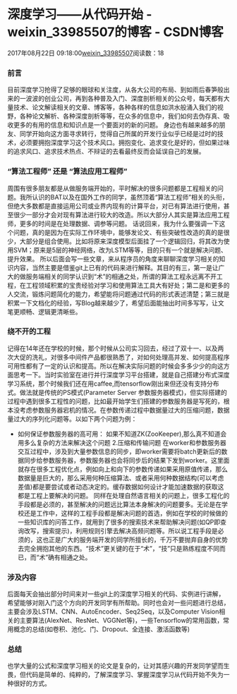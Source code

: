 # 深度学习——从代码开始 - weixin_33985507的博客 - CSDN博客
2017年08月22日 09:18:00[weixin_33985507](https://me.csdn.net/weixin_33985507)阅读数：18
### 前言
目前深度学习抢得了足够的眼球和关注度，从各大公司的布局、到如雨后春笋般出来的一波波的创业公司，再到各种普及入门、深度剖析相关的公众号，每天都有大量技术、论文解读相关的文章、博客等，各种各样的信息如洪水般涌入我们的视野，各种论文解析、各种深度剖析等等，在众多的信息中，我们如何去伪存真、吸收更多的有用的信息和知识点是一个要面对的新的问题。
身边也有越来越多的朋友、同学开始向这方面寻求转行，觉得自己所属的开发行业似乎已经是过时的技术，必须要拥抱深度学习这个技术风口。拥抱变化、追求变化是好的，但如果过味的追求风口、追求技术热点、不辩证的去看最终反而会延误自己的发展。
### “算法工程师” 还是 “算法应用工程师”
周围有很多朋友都是从做服务端开始的，平时解决的很多问题都是工程相关的问题。我所认识的BAT以及在国外工作的同学，虽然顶着“算法工程师”相关的头衔，但绝大多数都是直接运用公司或业界内现有的计算平台，对已有算法进行使用，甚至很少一部分才会对现有算法进行较大的改造。所以大部分人其实是算法应用工程师，更多的时间是在处理数据、调参等问题。
话说回来，我为什么要强调一下这个问题，真的是因为在实际工作环境中，能够发论文、有些突破性改造的真的是很少，大部分是组合使用。比如将原来深度模型后面挂了一个逻辑回归，将其改为使用SVM；原来是5层的神经网络，改为LSTM等等，目的只有一个就是解决问题、提升效果。
所以后面会写一些文章，来从程序员的角度来聊聊深度学习相关的知识内容，当然主要是借鉴git上已有的代码来进行解释。其目的有三，第一是让广大的做服务端相关的同学认识到“术”的相通之处，所谓的算法工程永远离不开工程，在工程领域积累的宝贵经验对学习和使用算法工具大有好处；第二是和更多的人交流，锻炼问题简化的能力，希望能将问题通过代码的形式表述清楚；第三就是积累一下文档化的经验，写Blog越来越少了，希望后面能抽出时间多写写，让文笔更顺畅、逻辑更清晰些。
### 绕不开的工程
记得在14年还在学校的时候，那个时候从公司实习回去，经过了双十一、以及两次大促的洗礼，对很多中间件产品都很熟悉了，对如何处理高并发、如何提高程序可用性都有了一定的认识和提高。所以在解决实际问题的时候会多多少少的向这方面思考一下。当时实验室在进行并行深度学习平台搭建，就是自己搭建分布式深度学习系统，那个时候我们还在用caffee,而tensorflow刚出来但还没有支持分布式。做法就是传统的PS模式(Parameter Server 参数服务器模式)，但实际搭建的过程中遇到很多工程性的问题，比如最开始学生们搭建的参数服务器是写死的，根本没考虑参数服务器宕机的情况。在参数传递过程中数据量过大的压缩问题，数据量过大的序列化问题等。以如下两个问题为例：
- 如何保证参数服务器的高可用：
如果不知道ZK(ZooKeeper),那么真不知道会用多么复杂的方法来解决这个问题
2.压缩和传输问题
在worker和参数服务器交互过程中，涉及到大量参数信息的同步，即worker需要将batch更新后的数据同步给参数服务器，参数服务器也会将同步后的结果下发到worker。这里面就存在很多工程优化点，例如向上和向下的参数传递如果采用原值传递，那么数据量是巨大的，那么采用何种压缩算法、或者采用何种数据结构(可以考虑差值)都是要尝试或者动态决定的。缓存数据如何设计才能加速数据的获取这都是工程上要解决的问题。
同样在处理自然语言相关的问题上，很多工程化的手段都是必须的，甚至解决的问题远比算法本身解决的问题要多。无论是在学校还是工作中，这样的工程手段都是解决问题的首选，例如在学校的时候做的一些知识库的问答工作，就用到了很多的搜索技术来帮助解决问题(如QP即查询改写，搜索提示)，利用规则引擎去解决高频问题等。所以说工程手段是必须的，这也正是广大的服务端开发的同学所擅长的，千万不要抛弃自身的优势去完全拥抱其他的东西。“技术”更关键的在于“术”，“技”只是熟练程度不同而已，而“术”确有相通之处。
### 涉及内容
后面每天会抽出部分时间来对一些git上的深度学习相关的代码、实例进行讲解，希望能够对刚入门这个方向的开发同学有所帮助。同时也会对一些问题进行总结，主要会涉及LSTM、CNN、AutoEncoder、Seq2Seq，以及Computer Vision相关的主要算法(AlexNet、ResNet、VGGNet等)，一些Tensorflow的常用函数，常用概念的总结(如卷积、池化、门、Dropout、全连接、激活函数等)
### 总结
也学大量的公式和深度学习相关的论文是复杂的，让对其感兴趣的开发同学望而生畏，但代码是简单的、纯粹的，了解深度学习、掌握深度学习从代码开始不失为一种很好的方式。
